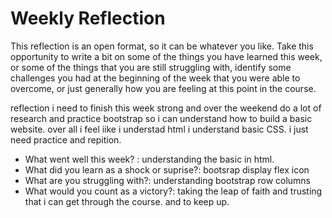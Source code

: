 # Weekly Reflection
This reflection is an open format, so it can be whatever you like. Take this opportunity to write a bit on some of the things you have learned this week, or some of the things that you are still struggling with, identify some challenges you had at the beginning of the week that you were able to overcome, or just generally how you are feeling at this point in the course.

reflection i need to finish this week strong and over the weekend do a lot of research and practice bootstrap so i can understand how to build a basic website. over all i feel iike i understad html i understand basic CSS. i just need practice and repition. 


- What went well this week? : understanding the basic in html. 
- What did you learn as a shock or suprise?:  bootsrap display flex icon
- What are you struggling with?:  understanding bootstrap row columns 
- What would you count as a victory?:  taking the leap of faith and trusting that i can get through the course. and to keep up.